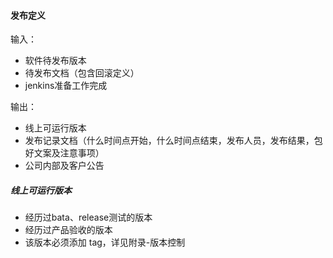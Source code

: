 #### 发布定义

输入：
* 软件待发布版本
* 待发布文档（包含回滚定义）
* jenkins准备工作完成

输出：
* 线上可运行版本
* 发布记录文档（什么时间点开始，什么时间点结束，发布人员，发布结果，包好文案及注意事项）
* 公司内部及客户公告



##### 线上可运行版本
* 经历过bata、release测试的版本
* 经历过产品验收的版本
* 该版本必须添加 tag，详见附录-版本控制